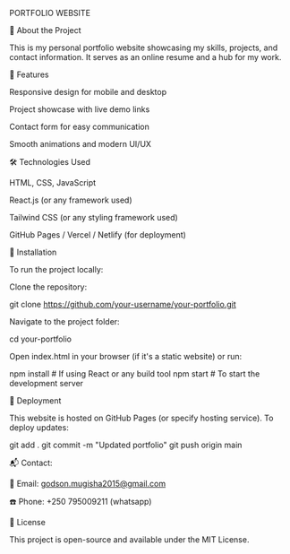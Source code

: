 PORTFOLIO WEBSITE



🚀 About the Project

This is my personal portfolio website showcasing my skills, projects, and contact information. It serves as an online resume and a hub for my work.

🌟 Features

Responsive design for mobile and desktop

Project showcase with live demo links

Contact form for easy communication

Smooth animations and modern UI/UX

🛠️ Technologies Used

HTML, CSS, JavaScript

React.js (or any framework used)

Tailwind CSS (or any styling framework used)

GitHub Pages / Vercel / Netlify (for deployment)

📂 Installation

To run the project locally:

Clone the repository:

git clone https://github.com/your-username/your-portfolio.git

Navigate to the project folder:

cd your-portfolio

Open index.html in your browser (if it's a static website) or run:

npm install  # If using React or any build tool
npm start    # To start the development server

🚀 Deployment

This website is hosted on GitHub Pages (or specify hosting service). To deploy updates:

git add .
git commit -m "Updated portfolio"
git push origin main

📬 Contact:

📧 Email: godson.mugisha2015@gmail.com

☎️ Phone: +250 795009211 (whatsapp)

📜 License

This project is open-source and available under the MIT License.

